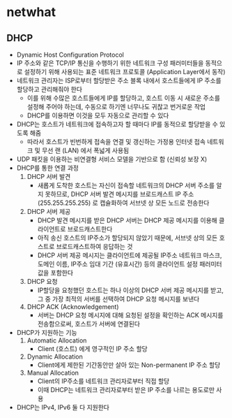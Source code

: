 # netwhat

## DHCP
- Dynamic Host Configuration Protocol
- IP 주소와 같은 TCP/IP 통신을 수행하기 위한 네트워크 구성 패러미터들을 동적으로 설정하기 위해 사용되는 표준 네트워크 프로토콜 (Application Layer에서 동작)
- 네트워크 관리자는 ISP로부터 할당받은 주소 블록 내에서 호스트들에게 IP 주소를 할당하고 관리해줘야 한다
	- 이를 위해 수많은 호스트들에게 IP를 할당하고, 호스트 이동 시 새로운 주소를 설정해 주어야 하는데, 수동으로 하기엔 너무나도 귀찮고 번거로운 작업
	- DHCP를 이용하면 이것을 모두 자동으로 관리할 수 있다
- DHCP는 호스트가 네트워크에 접속하고자 할 때마다 IP를 동적으로 할당받을 수 있도록 해줌
	- 따라서 호스트가 빈번하게 접속을 연결 및 갱신하는 가정용 인터넷 접속 네트워크 및 무선 랜 (LAN) 에서 폭넓게 사용됨
- UDP 패킷을 이용하는 비연결형 서비스 모델을 기반으로 함 (신뢰성 보장 X)
- DHCP를 통한 연결 과정
	1. DHCP 서버 발견
		- 새롭게 도착한 호스트는 자신이 접속할 네트워크의 DHCP 서버 주소를 알지 못하므로, DHCP 서버 발견 메시지를 브로드캐스트 IP 주소 (255.255.255.255) 로 캡슐화하여 서브넷 상 모든 노드로 전송한다
	2. DHCP 서버 제공
		- DHCP 발견 메시지를 받은 DHCP 서버는 DHCP 제공 메시지를 이용해 클라이언트로 브로드캐스트한다
		- 아직 송신 호스트의 IP주소가 할당되지 않았기 때문에, 서브넷 상의 모든 호스트로 브로드캐스트하여 응답하는 것
		- DHCP 서버 제공 메시지는 클라이언트에 제공될 IP주소 네트워크 마스크, 도메인 이름, IP주소 임대 기간 (유효시간) 등의 클라이언트 설정 패러미터 값을 포함한다
	3. DHCP 요청
		- IP할당을 요청했던 호스트는 하나 이상의 DHCP 서버 제공 메시지를 받고, 그 중 가장 최적의 서버를 선택하여 DHCP 요청 메시지를 보낸다
	4. DHCP ACK (Acknowledgement)
		- 서버는 DHCP 요청 메시지에 대해 요청된 설정을 확인하는 ACK 메시지를 전송함으로써, 호스트가 서버에 연결된다
- DHCP가 지원하는 기능
	1. Automatic Allocation
		- Client (호스트) 에게 영구적인 IP 주소 할당
	2. Dynamic Allocation
		- Client에게 제한된 기간동안만 살아 있는 Non-permanent IP 주소 할당
	3. Manual Allocation
		- Client의 IP주소를 네트워크 관리자로부터 직접 할당
		- 이때 DHCP는 네트워크 관리자로부터 받은 IP 주소를 나르는 용도로만 사용
- DHCP는 IPv4, IPv6 둘 다 지원한다
